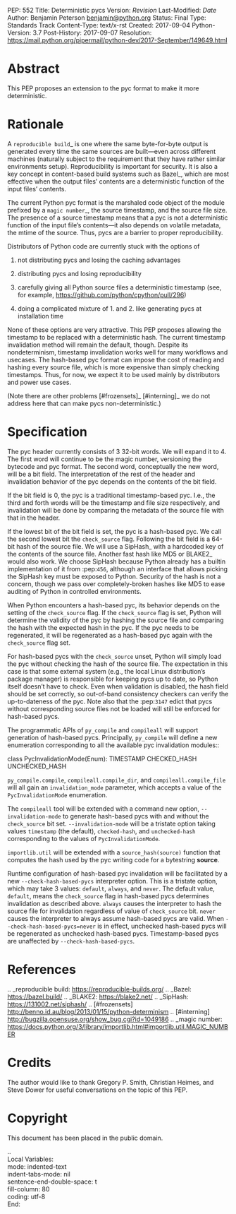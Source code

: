 PEP: 552
Title: Deterministic pycs
Version: $Revision$
Last-Modified: $Date$
Author: Benjamin Peterson <benjamin@python.org>
Status: Final
Type: Standards Track
Content-Type: text/x-rst
Created: 2017-09-04
Python-Version: 3.7
Post-History: 2017-09-07
Resolution: https://mail.python.org/pipermail/python-dev/2017-September/149649.html


Abstract
========

This PEP proposes an extension to the pyc format to make it more deterministic.


Rationale
=========

A `reproducible build`_ is one where the same byte-for-byte output is generated
every time the same sources are built—even across different machines (naturally
subject to the requirement that they have rather similar environments
setup). Reproducibility is important for security. It is also a key concept in
content-based build systems such as Bazel_, which are most effective when the
output files’ contents are a deterministic function of the input files’
contents.

The current Python pyc format is the marshaled code object of the module
prefixed by a `magic number`_, the source timestamp, and the source file
size. The presence of a source timestamp means that a pyc is not a deterministic
function of the input file’s contents—it also depends on volatile metadata, the
mtime of the source. Thus, pycs are a barrier to proper reproducibility.

Distributors of Python code are currently stuck with the options of

1. not distributing pycs and losing the caching advantages

2. distributing pycs and losing reproducibility

3. carefully giving all Python source files a deterministic timestamp
   (see, for example, https://github.com/python/cpython/pull/296)

4. doing a complicated mixture of 1. and 2. like generating pycs at installation
   time

None of these options are very attractive. This PEP proposes allowing the
timestamp to be replaced with a deterministic hash. The current timestamp
invalidation method will remain the default, though. Despite its nondeterminism,
timestamp invalidation works well for many workflows and usecases. The
hash-based pyc format can impose the cost of reading and hashing every source
file, which is more expensive than simply checking timestamps. Thus, for now, we
expect it to be used mainly by distributors and power use cases.

(Note there are other problems [#frozensets]_ [#interning]_ we do not
address here that can make pycs non-deterministic.)


Specification
=============

The pyc header currently consists of 3 32-bit words. We will expand it to 4. The
first word will continue to be the magic number, versioning the bytecode and pyc
format. The second word, conceptually the new word, will be a bit field. The
interpretation of the rest of the header and invalidation behavior of the pyc
depends on the contents of the bit field.

If the bit field is 0, the pyc is a traditional timestamp-based pyc. I.e., the
third and forth words will be the timestamp and file size respectively, and
invalidation will be done by comparing the metadata of the source file with that
in the header.

If the lowest bit of the bit field is set, the pyc is a hash-based pyc. We call
the second lowest bit the ``check_source`` flag. Following the bit field is a
64-bit hash of the source file. We will use a SipHash_ with a hardcoded key of
the contents of the source file. Another fast hash like MD5 or BLAKE2_ would
also work. We choose SipHash because Python already has a builtin implementation
of it from :pep:`456`, although an interface that allows picking the SipHash key
must be exposed to Python. Security of the hash is not a concern, though we pass
over completely-broken hashes like MD5 to ease auditing of Python in controlled
environments.

When Python encounters a hash-based pyc, its behavior depends on the setting of
the ``check_source`` flag. If the ``check_source`` flag is set, Python will
determine the validity of the pyc by hashing the source file and comparing the
hash with the expected hash in the pyc. If the pyc needs to be regenerated, it
will be regenerated as a hash-based pyc again with the ``check_source`` flag
set.

For hash-based pycs with the ``check_source`` unset, Python will simply load the
pyc without checking the hash of the source file. The expectation in this case
is that some external system (e.g., the local Linux distribution’s package
manager) is responsible for keeping pycs up to date, so Python itself doesn’t
have to check. Even when validation is disabled, the hash field should be set
correctly, so out-of-band consistency checkers can verify the up-to-dateness of
the pyc. Note also that the :pep:`3147` edict that pycs without corresponding
source files not be loaded will still be enforced for hash-based pycs.

The programmatic APIs of ``py_compile`` and ``compileall`` will support
generation of hash-based pycs. Principally, ``py_compile`` will define a new
enumeration corresponding to all the available pyc invalidation modules::

  class PycInvalidationMode(Enum):
      TIMESTAMP
      CHECKED_HASH
      UNCHECKED_HASH

``py_compile.compile``, ``compileall.compile_dir``, and
``compileall.compile_file`` will all gain an ``invalidation_mode`` parameter,
which accepts a value of the ``PycInvalidationMode`` enumeration.

The ``compileall`` tool will be extended with a command new option,
``--invalidation-mode`` to generate hash-based pycs with and without the
``check_source`` bit set. ``--invalidation-mode`` will be a tristate option
taking values ``timestamp`` (the default), ``checked-hash``, and
``unchecked-hash`` corresponding to the values of ``PycInvalidationMode``.

``importlib.util`` will be extended with a ``source_hash(source)`` function that
computes the hash used by the pyc writing code for a bytestring **source**.

Runtime configuration of hash-based pyc invalidation will be facilitated by a
new ``--check-hash-based-pycs`` interpreter option. This is a tristate option,
which may take 3 values: ``default``, ``always``, and ``never``. The default
value, ``default``, means the ``check_source`` flag in hash-based pycs
determines invalidation as described above. ``always`` causes the interpreter to
hash the source file for invalidation regardless of value of ``check_source``
bit. ``never`` causes the interpreter to always assume hash-based pycs are
valid. When ``--check-hash-based-pycs=never`` is in effect, unchecked hash-based
pycs will be regenerated as unchecked hash-based pycs. Timestamp-based pycs are
unaffected by ``--check-hash-based-pycs``.


References
==========

.. _reproducible build: https://reproducible-builds.org/
.. _Bazel: https://bazel.build/
.. _BLAKE2: https://blake2.net/
.. _SipHash: https://131002.net/siphash/
.. [#frozensets] http://benno.id.au/blog/2013/01/15/python-determinism
.. [#interning] http://bugzilla.opensuse.org/show_bug.cgi?id=1049186
.. _magic number: https://docs.python.org/3/library/importlib.html#importlib.util.MAGIC_NUMBER


Credits
=======

The author would like to thank Gregory P. Smith, Christian Heimes, and Steve
Dower for useful conversations on the topic of this PEP.


Copyright
=========

This document has been placed in the public domain.



..  
   Local Variables:  
   mode: indented-text  
   indent-tabs-mode: nil  
   sentence-end-double-space: t  
   fill-column: 80  
   coding: utf-8  
   End:  
